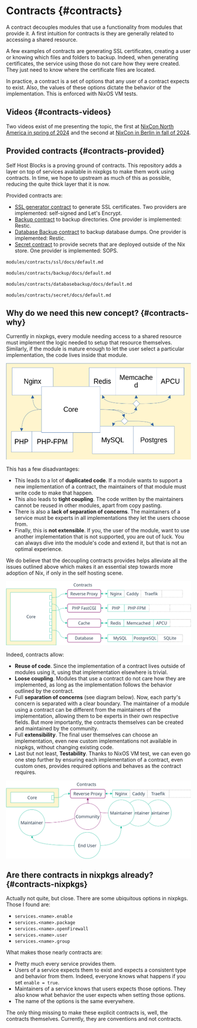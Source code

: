 # Contracts {#contracts}

A contract decouples modules that use a functionality from modules that provide it. A first
intuition for contracts is they are generally related to accessing a shared resource.

A few examples of contracts are generating SSL certificates, creating a user or knowing which files
and folders to backup. Indeed, when generating certificates, the service using those do not care how
they were created. They just need to know where the certificate files are located.

In practice, a contract is a set of options that any user of a contract expects to exist. Also, the
values of these options dictate the behavior of the implementation. This is enforced with NixOS VM
tests.

## Videos {#contracts-videos}

Two videos exist of me presenting the topic,
the first at [NixCon North America in spring of 2024][NixConNA2024]
and the second at [NixCon in Berlin in fall of 2024][NixConBerlin2024].

[NixConNA2024]: https://www.youtube.com/watch?v=lw7PgphB9qM
[NixConBerlin2024]: https://www.youtube.com/watch?v=CP0hR6w1csc

## Provided contracts {#contracts-provided}

Self Host Blocks is a proving ground of contracts. This repository adds a layer on top of services
available in nixpkgs to make them work using contracts. In time, we hope to upstream as much of this
as possible, reducing the quite thick layer that it is now.

Provided contracts are:

- [SSL generator contract](contracts-ssl.html) to generate SSL certificates.
  Two providers are implemented: self-signed and Let's Encrypt.
- [Backup contract](contracts-backup.html) to backup directories.
  One provider is implemented: Restic.
- [Database Backup contract](contracts-databasebackup.html) to backup database dumps.
  One provider is implemented: Restic.
- [Secret contract](contracts-secret.html) to provide secrets that are deployed outside of the Nix store.
  One provider is implemented: SOPS.

```{=include=} chapters html:into-file=//contracts-ssl.html
modules/contracts/ssl/docs/default.md
```

```{=include=} chapters html:into-file=//contracts-backup.html
modules/contracts/backup/docs/default.md
```

```{=include=} chapters html:into-file=//contracts-databasebackup.html
modules/contracts/databasebackup/docs/default.md
```

```{=include=} chapters html:into-file=//contracts-secret.html
modules/contracts/secret/docs/default.md
```

## Why do we need this new concept? {#contracts-why}

Currently in nixpkgs, every module needing access to a shared resource must implement the logic
needed to setup that resource themselves. Similarly, if the module is mature enough to let the user
select a particular implementation, the code lives inside that module.

![](./assets/contracts_before.png "A module composed of a core logic and a lot of peripheral logic.")

This has a few disadvantages:

- This leads to a lot of **duplicated code**. If a module wants to support a new implementation of a
contract, the maintainers of that module must write code to make that happen.
- This also leads to **tight coupling**. The code written by the maintainers cannot be reused in
  other modules, apart from copy pasting.
- There is also a **lack of separation of concerns**. The maintainers of a service must be experts
  in all implementations they let the users choose from.
- Finally, this is **not extensible**. If you, the user of the module, want to use another
  implementation that is not supported, you are out of luck. You can always dive into the module's
  code and extend it, but that is not an optimal experience.

We do believe that the decoupling contracts provides helps alleviate all the issues outlined above
which makes it an essential step towards more adoption of Nix, if only in the self hosting scene.

![](./assets/contracts_after.png "A module containing only logic using peripheral logic through contracts.")

Indeed, contracts allow:

- **Reuse of code**. Since the implementation of a contract lives outside of modules using it, using
  that implementation elsewhere is trivial.
- **Loose coupling**. Modules that use a contract do not care how they are implemented, as long as
  the implementation follows the behavior outlined by the contract.
- Full **separation of concerns** (see diagram below). Now, each party's concern is separated with a
  clear boundary. The maintainer of a module using a contract can be different from the maintainers
  of the implementation, allowing them to be experts in their own respective fields. But more
  importantly, the contracts themselves can be created and maintained by the community.
- Full **extensibility**. The final user themselves can choose an implementation, even new custom
  implementations not available in nixpkgs, without changing existing code.
- Last but not least, **Testability**. Thanks to NixOS VM test, we can even go one step further by
  ensuring each implementation of a contract, even custom ones, provides required options and
  behaves as the contract requires.

![](./assets/contracts_separationofconcerns.png "Separation of concerns thanks to contracts.")

## Are there contracts in nixpkgs already? {#contracts-nixpkgs}

Actually not quite, but close. There are some ubiquitous options in nixpkgs. Those I found are:

- `services.<name>.enable`
- `services.<name>.package`
- `services.<name>.openFirewall`
- `services.<name>.user`
- `services.<name>.group`

What makes those nearly contracts are:

- Pretty much every service provides them.
- Users of a service expects them to exist and expects a consistent type and behavior from them.
  Indeed, everyone knows what happens if you set `enable = true`.
- Maintainers of a service knows that users expects those options. They also know what behavior the
  user expects when setting those options.
- The name of the options is the same everywhere.

The only thing missing to make these explicit contracts is, well, the contracts themselves.
Currently, they are conventions and not contracts.
